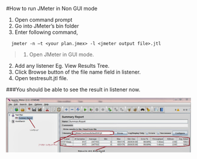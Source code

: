 #How to run JMeter in Non GUI mode
1.  Open command prompt
2.  Go into JMeter’s bin folder
3.  Enter following command,
```shell
  jmeter -n –t <your plan.jmex> -l <jmeter output file>.jtl
```
>1.  Open JMeter in GUI mode.
2.  Add any listener Eg. View Results Tree.
3.  Click Browse button of the file name field in listener.
4.  Open testresult.jtl file.

###You should be able to see the result in listener now.

![Alt](/JMeterLoadResults.png "Results")
